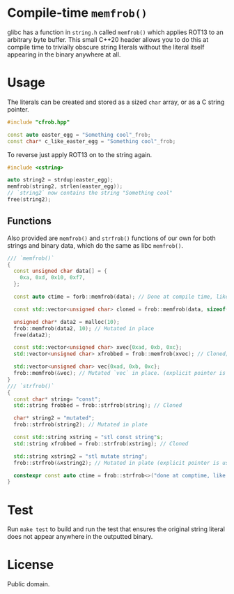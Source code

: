 # Compile-time `memfrob()`

glibc has a function in `string.h` called `memfrob()` which applies ROT13 to an arbitrary byte buffer.
This small C++20 header allows you to do this at compile time to trivially obscure string literals without the literal itself appearing in the binary anywhere at all.

# Usage
The literals can be created and stored as a sized `char` array, or as a C string pointer.

``` c++
#include "cfrob.hpp"

const auto easter_egg = "Something cool"_frob;
const char* c_like_easter_egg = "Something cool"_frob;
```

To reverse just apply ROT13 on to the string again.

``` c++
#include <cstring>

auto string2 = strdup(easter_egg);
memfrob(string2, strlen(easter_egg));
// `string2` now contains the string "Something cool"
free(string2);
```

## Functions

Also provided are `memfrob()` and `strfrob()` functions of our own for both strings and binary data, which do the same as libc `memfrob()`.

``` c++
/// `memfrob()`
{
  const unsigned char data[] = {
    0xa, 0xd, 0x10, 0xf7,
  };

  const auto ctime = forb::memfrob(data); // Done at compile time, like the literal.

  const std::vector<unsigned char> cloned = frob::memfrob(data, sizeof(data)); // Clone constant data at runtime into a new `std::vector<unsigned char>`.

  unsigned char* data2 = malloc(10);
  frob::memfrob(data2, 10); // Mutated in place
  free(data2);

  const std::vector<unsigned char> xvec{0xad, 0xb, 0xc};
  std::vector<unsigned char> xfrobbed = frob::memfrob(xvec); // Cloned;

  std::vector<unsigned char> vec{0xad, 0xb, 0xc};
  frob::memfrob(&vec); // Mutated `vec` in place. (explicit pointer is used here so you know it's not mutating when you might not expect.) 
}
/// `strfrob()`
{
  const char* string= "const";
  std::string frobbed = frob::strfrob(string); // Cloned

  char* string2 = "mutated";
  frob::strfrob(string2); // Mutated in plate

  const std::string xstring = "stl const string"s;
  std::string xfrobbed = frob::strfrob(xstring); // Cloned

  std::string xstring2 = "stl mutate string";
  frob::strfrob(&xstring2); // Mutated in plate (explicit pointer is used here so you know it's not mutating when you might not expect.)

  constexpr const auto ctime = frob::strfrob<>("done at comptime, like the literal `_frob`"); // Explicit template `<>` is required here otherwise it overloads to the non `constexpr` functions, even in a `constexpr` context;
}


```

# Test
Run `make test` to build and run the test that ensures the original string literal does not appear anywhere in the outputted binary. 

# License
Public domain.
